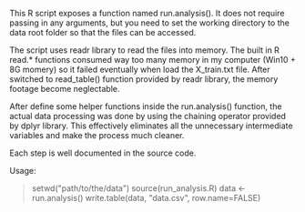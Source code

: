 This R script exposes a function named run.analysis().  It does not require passing in any arguments, but you need to set the working directory to the data root folder so that the files can be accessed.

The script uses readr library to read the files into memory. The built in R read.* functions consumed way too many memory in my computer (Win10 + 8G momery) so it failed eventually when load the X_train.txt file.  After switched to read_table() function provided by readr library, the memory footage become neglectable.

After define some helper functions inside the run.analysis() function, the actual data processing was done by using the chaining operator provided by dplyr library. This effectively eliminates all the unnecessary intermediate variables and make the process much cleaner.

Each step is well documented in the source code.

Usage:
> setwd("path/to/the/data")
> source(run_analysis.R)
> data <- run.analysis()
> write.table(data, "data.csv", row.name=FALSE)